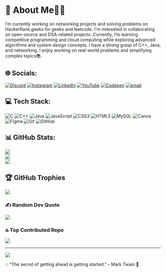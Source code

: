 # 💫 About Me👩‍💻
I’m currently working on networking projects and solving problems on HackerRank,geeks for geeks and leetcode. I'm interested in collaborating on open-source and DSA-related projects. Currently, I’m learning competitive programming and cloud computing while exploring advanced algorithms and system design concepts. I have a strong grasp of C++, Java, and networking. I enjoy working on real-world problems and simplifying complex topics📚.

 ## 🌐 Socials:
[![Discord](https://img.shields.io/badge/Discord-%237289DA.svg?logo=discord&logoColor=white)](https://discord.gg/anveshasharma0941) [![Instagram](https://img.shields.io/badge/Instagram-%23E4405F.svg?logo=Instagram&logoColor=white)](https://instagram.com/anvesha7973) [![LinkedIn](https://img.shields.io/badge/LinkedIn-%230077B5.svg?logo=linkedin&logoColor=white)](https://linkedin.com/in/anvesha-s-412908293) [![YouTube](https://img.shields.io/badge/YouTube-%23FF0000.svg?logo=YouTube&logoColor=white)](https://youtube.com/@@anveshasharma2626) [![Codepen](https://img.shields.io/badge/Codepen-000000?logo=codepen&logoColor=white)](https://codepen.io/Anvesha-Sharma-the-builder) [![email](https://img.shields.io/badge/Email-D14836?logo=gmail&logoColor=white)](mailto:sharmaanvesha905@gmail.com) 

 ## 💻 Tech Stack:
![C](https://img.shields.io/badge/c-%2300599C.svg?style=flat&logo=c&logoColor=white) ![C++](https://img.shields.io/badge/c++-%2300599C.svg?style=flat&logo=c%2B%2B&logoColor=white) ![Java](https://img.shields.io/badge/java-%23ED8B00.svg?style=flat&logo=openjdk&logoColor=white) ![JavaScript](https://img.shields.io/badge/javascript-%23323330.svg?style=flat&logo=javascript&logoColor=%23F7DF1E) ![CSS3](https://img.shields.io/badge/css3-%231572B6.svg?style=flat&logo=css3&logoColor=white) ![HTML5](https://img.shields.io/badge/html5-%23E34F26.svg?style=flat&logo=html5&logoColor=white) ![MySQL](https://img.shields.io/badge/mysql-4479A1.svg?style=flat&logo=mysql&logoColor=white) ![Canva](https://img.shields.io/badge/Canva-%2300C4CC.svg?style=flat&logo=Canva&logoColor=white) ![Figma](https://img.shields.io/badge/figma-%23F24E1E.svg?style=flat&logo=figma&logoColor=white) ![Git](https://img.shields.io/badge/git-%23F05033.svg?style=flat&logo=git&logoColor=white) ![GitHub](https://img.shields.io/badge/github-%23121011.svg?style=flat&logo=github&logoColor=white)

  ## 📊 GitHub Stats:
![](https://github-readme-stats.vercel.app/api?username=Code-with-anvesha&theme=dark&hide_border=false&include_all_commits=true&count_private=false)<br/>
![](https://nirzak-streak-stats.vercel.app/?user=Code-with-anvesha&theme=dark&hide_border=false)<br/>
![](https://github-readme-stats.vercel.app/api/top-langs/?username=Code-with-anvesha&theme=dark&hide_border=false&include_all_commits=true&count_private=false&layout=compact)

## 🏆 GitHub Trophies
![](https://github-profile-trophy.vercel.app/?username=Code-with-anvesha&theme=default&no-frame=false&no-bg=true&margin-w=4)

### ✍️ Random Dev Quote
![](https://quotes-github-readme.vercel.app/api?type=horizontal&theme=merko)

### 🔝 Top Contributed Repo
![](https://github-contributor-stats.vercel.app/api?username=Code-with-anvesha&limit=5&theme=github_dark&combine_all_yearly_contributions=true)

---
[![](https://visitcount.itsvg.in/api?id=Code-with-anvesha&icon=6&color=0)](https://visitcount.itsvg.in)


 💡 "The secret of getting ahead is getting started." – Mark Twain 🚀